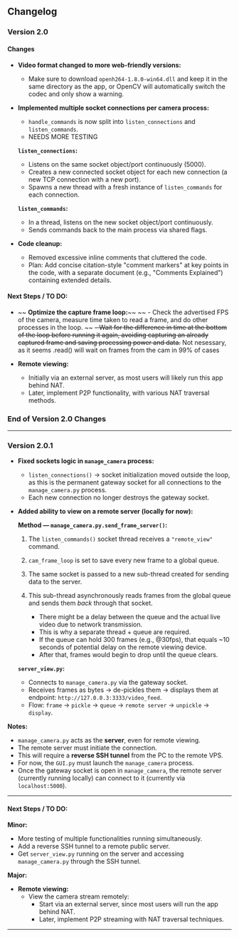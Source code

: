 ## Changelog

### Version 2.0

#### Changes
- **Video format changed to more web-friendly versions:**
  - Make sure to download `openh264-1.8.0-win64.dll` and keep it in the same directory as the app, or OpenCV will automatically switch the codec and only show a warning.

- **Implemented multiple socket connections per camera process:**
  - `handle_commands` is now split into `listen_connections` and `listen_commands`.
  - NEEDS MORE TESTING
  
  **`listen_connections`:**
  - Listens on the same socket object/port continuously (5000).
  - Creates a new connected socket object for each new connection (a new TCP connection with a new port).
  - Spawns a new thread with a fresh instance of `listen_commands` for each connection.
  
  **`listen_commands`:**
  - In a thread, listens on the new socket object/port continuously.
  - Sends commands back to the main process via shared flags.

- **Code cleanup:**
  - Removed excessive inline comments that cluttered the code.
  - Plan: Add concise citation-style "comment markers" at key points in the code, with a separate document (e.g., "Comments Explained") containing extended details.


#### Next Steps / TO DO:
- ~~ **Optimize the capture frame loop:**~~
  ~~ - Check the advertised FPS of the camera, measure time taken to read a frame, and do other processes in the loop. ~~
  ~~- Wait for the difference in time at the bottom of the loop before running it again, avoiding capturing an already captured frame and saving processing power and data.~~
  Not nesessary, as it seems .read() will wait on frames from the cam in 99% of cases
  
- **Remote viewing:**
  - Initially via an external server, as most users will likely run this app behind NAT.
  - Later, implement P2P functionality, with various NAT traversal methods.

### End of Version 2.0 Changes

---

### Version 2.0.1

- **Fixed sockets logic in `manage_camera` process:**
  - `listen_connections()` → socket initialization moved outside the loop, as this is the permanent gateway socket for all connections to the `manage_camera.py` process.
  - Each new connection no longer destroys the gateway socket.

- **Added ability to view on a remote server (locally for now):**

  **Method — `manage_camera.py.send_frame_server()`:**
  1. The `listen_commands()` socket thread receives a `"remote_view"` command.
  2. `cam_frame_loop` is set to save every new frame to a global queue.
  3. The same socket is passed to a new sub-thread created for sending data to the server.
  4. This sub-thread asynchronously reads frames from the global queue and sends them *back* through that socket.

     - There might be a delay between the queue and the actual live video due to network transmission.
     - This is why a separate thread + queue are required.
     - If the queue can hold 300 frames (e.g., @30fps), that equals ~10 seconds of potential delay on the remote viewing device.
     - After that, frames would begin to drop until the queue clears.

  **`server_view.py`:**
  - Connects to `manage_camera.py` via the gateway socket.
  - Receives frames as bytes → de-pickles them → displays them at endpoint: `http://127.0.0.3:3333/video_feed`.
  - Flow: `frame` → `pickle` → `queue` → `remote server` → `unpickle` → `display`.

**Notes:**
- `manage_camera.py` acts as the **server**, even for remote viewing.
- The remote server must initiate the connection.
- This will require a **reverse SSH tunnel** from the PC to the remote VPS.
- For now, the `GUI.py` must launch the `manage_camera` process.
- Once the gateway socket is open in `manage_camera`, the remote server (currently running locally) can connect to it (currently via `localhost:5000`).

---

#### Next Steps / TO DO:

**Minor:**
- More testing of multiple functionalities running simultaneously.
- Add a reverse SSH tunnel to a remote public server.
- Get `server_view.py` running on the server and accessing `manage_camera.py` through the SSH tunnel.

**Major:**
- **Remote viewing:**
  - View the camera stream remotely:
    - Start via an external server, since most users will run the app behind NAT.
    - Later, implement P2P streaming with NAT traversal techniques.

---
